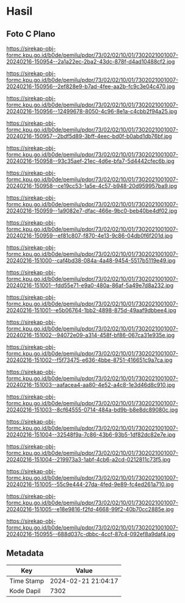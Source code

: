 # Hasil

## Foto C Plano

https://sirekap-obj-formc.kpu.go.id/b0de/pemilu/pdpr/73/02/02/10/01/7302021001007-20240216-150954--2a1a22ec-2ba2-43dc-878f-d4ad10488cf2.jpg

https://sirekap-obj-formc.kpu.go.id/b0de/pemilu/pdpr/73/02/02/10/01/7302021001007-20240216-150956--2ef828e9-b7ad-4fee-aa2b-fc9c3e04c470.jpg

https://sirekap-obj-formc.kpu.go.id/b0de/pemilu/pdpr/73/02/02/10/01/7302021001007-20240216-150956--12499678-8050-4c96-8e1a-c4cbb2f94a25.jpg

https://sirekap-obj-formc.kpu.go.id/b0de/pemilu/pdpr/73/02/02/10/01/7302021001007-20240216-150957--2bdf5d89-3bff-4eec-bd0f-b0abd1db76bf.jpg

https://sirekap-obj-formc.kpu.go.id/b0de/pemilu/pdpr/73/02/02/10/01/7302021001007-20240216-150958--93c35aef-21ec-4d6e-bfa7-5d4442cfec6b.jpg

https://sirekap-obj-formc.kpu.go.id/b0de/pemilu/pdpr/73/02/02/10/01/7302021001007-20240216-150958--ce19cc53-1a5e-4c57-b948-20d959957ba9.jpg

https://sirekap-obj-formc.kpu.go.id/b0de/pemilu/pdpr/73/02/02/10/01/7302021001007-20240216-150959--1a9082e7-dfac-466e-9bc0-beb40be4df02.jpg

https://sirekap-obj-formc.kpu.go.id/b0de/pemilu/pdpr/73/02/02/10/01/7302021001007-20240216-150959--ef81c807-f870-4e13-9c86-04db0f6f201d.jpg

https://sirekap-obj-formc.kpu.go.id/b0de/pemilu/pdpr/73/02/02/10/01/7302021001007-20240216-151000--caf4bd38-084a-4a48-9454-5517b5119e49.jpg

https://sirekap-obj-formc.kpu.go.id/b0de/pemilu/pdpr/73/02/02/10/01/7302021001007-20240216-151001--fdd55e71-e9a0-480a-86af-5a49e7d8a232.jpg

https://sirekap-obj-formc.kpu.go.id/b0de/pemilu/pdpr/73/02/02/10/01/7302021001007-20240216-151001--e5b06764-1bb2-4898-875d-49aaf9dbbee4.jpg

https://sirekap-obj-formc.kpu.go.id/b0de/pemilu/pdpr/73/02/02/10/01/7302021001007-20240216-151002--94072e09-a314-458f-bf86-067ca31e935e.jpg

https://sirekap-obj-formc.kpu.go.id/b0de/pemilu/pdpr/73/02/02/10/01/7302021001007-20240216-151002--f5f73475-e636-4bbe-8751-416651c9a7ca.jpg

https://sirekap-obj-formc.kpu.go.id/b0de/pemilu/pdpr/73/02/02/10/01/7302021001007-20240216-151003--aafacea4-aa80-4e52-a4c8-1e3d46d8c910.jpg

https://sirekap-obj-formc.kpu.go.id/b0de/pemilu/pdpr/73/02/02/10/01/7302021001007-20240216-151003--8cf64555-0714-484a-bd9b-b8e8dc89080c.jpg

https://sirekap-obj-formc.kpu.go.id/b0de/pemilu/pdpr/73/02/02/10/01/7302021001007-20240216-151004--32548f9a-7c86-43b6-93b5-1df82dc82e7e.jpg

https://sirekap-obj-formc.kpu.go.id/b0de/pemilu/pdpr/73/02/02/10/01/7302021001007-20240216-151004--219973a3-1abf-4cb6-a2cd-0212811c73f5.jpg

https://sirekap-obj-formc.kpu.go.id/b0de/pemilu/pdpr/73/02/02/10/01/7302021001007-20240216-151005--55c9e444-27da-4fed-9e89-fc4ed261a710.jpg

https://sirekap-obj-formc.kpu.go.id/b0de/pemilu/pdpr/73/02/02/10/01/7302021001007-20240216-151005--e18e9816-f2fd-4668-99f2-40b70cc2885e.jpg

https://sirekap-obj-formc.kpu.go.id/b0de/pemilu/pdpr/73/02/02/10/01/7302021001007-20240216-150955--688d037c-dbbc-4ccf-87c4-092ef8a9daf4.jpg


## Metadata

| Key        | Value               |
| ---------- | ------------------- |
| Time Stamp | 2024-02-21 21:04:17 |
| Kode Dapil | 7302                |



